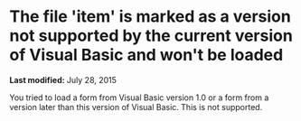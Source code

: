 
# The file 'item' is marked as a version not supported by the current version of Visual Basic and won't be loaded

 **Last modified:** July 28, 2015

You tried to load a form from Visual Basic version 1.0 or a form from a version later than this version of Visual Basic. This is not supported.
